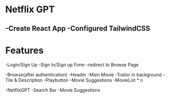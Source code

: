 # Netflix GPT
-Create React App
-Configured TailwindCSS
-



# Features
-Login/Sign Up
  -Sign In/Sign up Form
  -redirect to Browse Page


-Browse(after authentication)
  -Header
  -Main Movie
    -Trailor in background
    -Tile & Description
    -Playbutton
    -Movie Suggestions
      -MovieList * n

-NetflixGPT
  -Search Bar
  -Movie Suggestions


